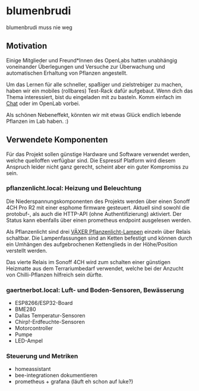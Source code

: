 # blumenbrudi
blumenbrudi muss nie weg

## Motivation
Einige Mitglieder und Freund*Innen des OpenLabs hatten unabhängig
voneinander Überlegungen und Versuche zur Überwachung und
automatischen Erhaltung von Pflanzen angestellt.

Um das Lernen für alle schneller, spaßiger und zielstrebiger zu
machen, haben wir ein mobiles (rollbares) Test-Rack dafür
aufgebaut. Wenn dich das Thema interessiert, bist du eingeladen mit zu
basteln. Komm einfach im [Chat](https://openlab-augsburg.de/chat/) oder im OpenLab vorbei.

Als schönen Nebeneffekt, könnten wir mit etwas Glück endlich lebende
Pflanzen im Lab haben. :)

## Verwendete Komponenten
Für das Projekt sollen günstige Hardware und Software verwendet
werden, welche quelloffen verfügbar sind. Die Espressif Platform wird
diesem Anspruch leider nicht ganz gerecht, scheint aber ein guter
Kompromiss zu sein.

### pflanzenlicht.local: Heizung und Beleuchtung
Die Niederspannungskomponenten des Projekts werden über einen Sonoff
4CH Pro R2 mit einer esphome firmware gesteuert. Aktuell sind sowohl
die protobuf-, als auch die HTTP-API (ohne Authentifizierung)
aktiviert. Der Status kann ebenfalls über einen prometheus endpoint
ausgelesen werden.

Als Pflanzenlicht sind drei [VÄXER
Pflanzenlicht-Lampen](https://www.ikea.com/de/de/p/vaexer-led-pflanzenlampe-par30-e27-60317483/)
einzeln über Relais schaltbar. Die Lampenfassungen sind an Ketten
befestigt und können durch ein Umhängen des aufgebrochenen
Kettenglieds in der Höhe/Position verstellt werden.

Das vierte Relais im Sonoff 4CH wird zum schalten einer günstigen
Heizmatte aus dem Terrariumbedarf verwendet, welche bei der Anzucht
von Chilli-Pflanzen hilfreich sein dürfte.

### gaertnerbot.local: Luft- und Boden-Sensoren, Bewässerung
  - ESP8266/ESP32-Board
  - BME280
  - Dallas Temperatur-Sensoren
  - Chirp!-Erdfeuchte-Sensoren
  - Motorcontroller
  - Pumpe
  - LED-Ampel

### Steuerung und Metriken
  - homeassistant
  - bee-integrationen dokumentieren
  - prometheus + grafana (läuft eh schon auf luke?)
